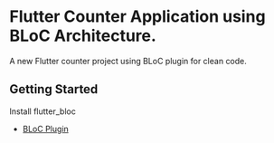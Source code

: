 # Flutter Counter Application using BLoC Architecture.

A new Flutter counter project using BLoC plugin for clean code.

## Getting Started
Install flutter_bloc
- [BLoC Plugin]([https://docs.flutter.dev/get-started/codelab](https://bloclibrary.dev/))
